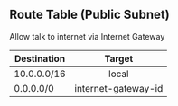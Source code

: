 ## Route Table (Public Subnet)

Allow talk to internet via Internet Gateway

| Destination   | Target             |
| ------------- |:------------------:|
| 10.0.0.0/16   | local              |
| 0.0.0.0/0     | internet-gateway-id|